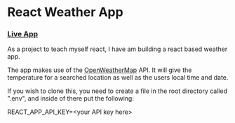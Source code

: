 # React Weather App

### [Live App](weather.joncharter.co.uk)

As a project to teach myself react, I have am building a react based weather app.

The app makes use of the [OpenWeatherMap](https://openweathermap.org) API. It will give the temperature for a searched location as well as the users local time and date.

If you wish to clone this, you need to create a file in the root directory called ".env", and inside of there put the following:

REACT_APP_API_KEY=\<your API key here\>